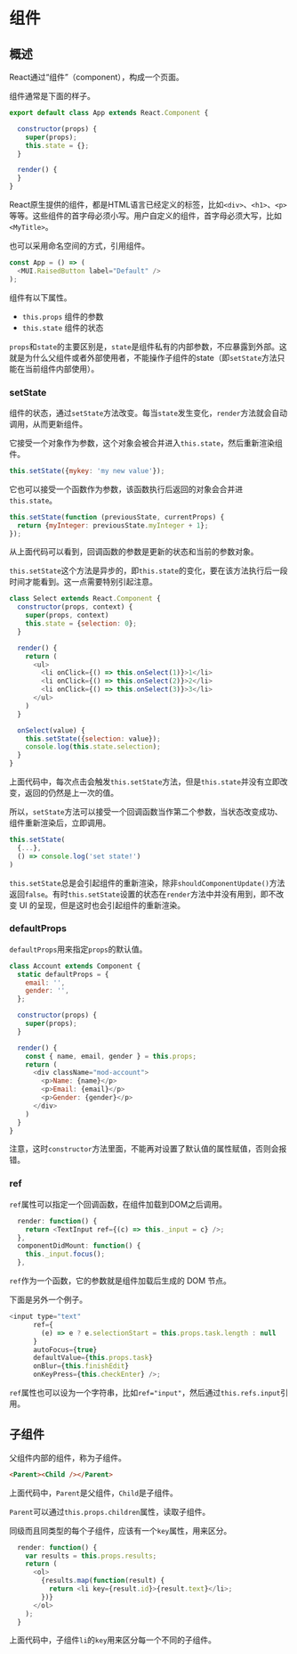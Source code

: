 # 组件

## 概述

React通过“组件”（component），构成一个页面。

组件通常是下面的样子。

```javascript
export default class App extends React.Component {

  constructor(props) {
    super(props);
    this.state = {};
  }

  render() {
  }
}
```

React原生提供的组件，都是HTML语言已经定义的标签，比如`<div>`、`<h1>`、`<p>`等等。这些组件的首字母必须小写。用户自定义的组件，首字母必须大写，比如`<MyTitle>`。

也可以采用命名空间的方式，引用组件。

```javascript
const App = () => (
  <MUI.RaisedButton label="Default" />
);
```

组件有以下属性。

- `this.props` 组件的参数
- `this.state` 组件的状态

`props`和`state`的主要区别是，`state`是组件私有的内部参数，不应暴露到外部。这就是为什么父组件或者外部使用者，不能操作子组件的state（即`setState`方法只能在当前组件内部使用）。

### setState

组件的状态，通过`setState`方法改变。每当`state`发生变化，`render`方法就会自动调用，从而更新组件。

它接受一个对象作为参数，这个对象会被合并进入`this.state`，然后重新渲染组件。

```javascript
this.setState({mykey: 'my new value'});
```

它也可以接受一个函数作为参数，该函数执行后返回的对象会合并进`this.state`。

```javascript
this.setState(function (previousState, currentProps) {
  return {myInteger: previousState.myInteger + 1};
});
```

从上面代码可以看到，回调函数的参数是更新的状态和当前的参数对象。

`this.setState`这个方法是异步的，即`this.state`的变化，要在该方法执行后一段时间才能看到。这一点需要特别引起注意。

```javascript
class Select extends React.Component {
  constructor(props, context) {
    super(props, context)
    this.state = {selection: 0};
  }

  render() {
    return (
      <ul>
        <li onClick={() => this.onSelect(1)}>1</li>
        <li onClick={() => this.onSelect(2)}>2</li>
        <li onClick={() => this.onSelect(3)}>3</li>
      </ul>
    )
  }

  onSelect(value) {
    this.setState({selection: value});
    console.log(this.state.selection);
  }
}
```

上面代码中，每次点击会触发`this.setState`方法，但是`this.state`并没有立即改变，返回的仍然是上一次的值。

所以，`setState`方法可以接受一个回调函数当作第二个参数，当状态改变成功、组件重新渲染后，立即调用。

```javascript
this.setState(
  {...},
  () => console.log('set state!')
)
```

`this.setState`总是会引起组件的重新渲染，除非`shouldComponentUpdate()`方法返回`false`。有时`this.setState`设置的状态在`render`方法中并没有用到，即不改变 UI 的呈现，但是这时也会引起组件的重新渲染。

### defaultProps

`defaultProps`用来指定`props`的默认值。

```javascript
class Account extends Component {
  static defaultProps = {
    email: '',
    gender: '',
  };

  constructor(props) {
    super(props);
  }

  render() {
    const { name, email, gender } = this.props;
    return (
      <div className="mod-account">
        <p>Name: {name}</p>
        <p>Email: {email}</p>
        <p>Gender: {gender}</p>
      </div>
    )
  }
}
```

注意，这时`constructor`方法里面，不能再对设置了默认值的属性赋值，否则会报错。

### ref

`ref`属性可以指定一个回调函数，在组件加载到DOM之后调用。

```javascript
  render: function() {
    return <TextInput ref={(c) => this._input = c} />;
  },
  componentDidMount: function() {
    this._input.focus();
  },
```

`ref`作为一个函数，它的参数就是组件加载后生成的 DOM 节点。

下面是另外一个例子。

```javascript
<input type="text"
      ref={
        (e) => e ? e.selectionStart = this.props.task.length : null
      }
      autoFocus={true}
      defaultValue={this.props.task}
      onBlur={this.finishEdit}
      onKeyPress={this.checkEnter} />;
```

`ref`属性也可以设为一个字符串，比如`ref="input"`，然后通过`this.refs.input`引用。

## 子组件

父组件内部的组件，称为子组件。

```html
<Parent><Child /></Parent>
```

上面代码中，`Parent`是父组件，`Child`是子组件。

`Parent`可以通过`this.props.children`属性，读取子组件。

同级而且同类型的每个子组件，应该有一个`key`属性，用来区分。

```javascript
  render: function() {
    var results = this.props.results;
    return (
      <ol>
        {results.map(function(result) {
          return <li key={result.id}>{result.text}</li>;
        })}
      </ol>
    );
  }
```

上面代码中，子组件`li`的`key`用来区分每一个不同的子组件。
